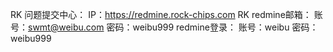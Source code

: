 RK 问题提交中心：
  IP：https://redmine.rock-chips.com
  RK redmine邮箱：
     账号：swmt@weibu.com 密码：weibu999
  redmine登录：
     账号：weibu 密码：weibu999

